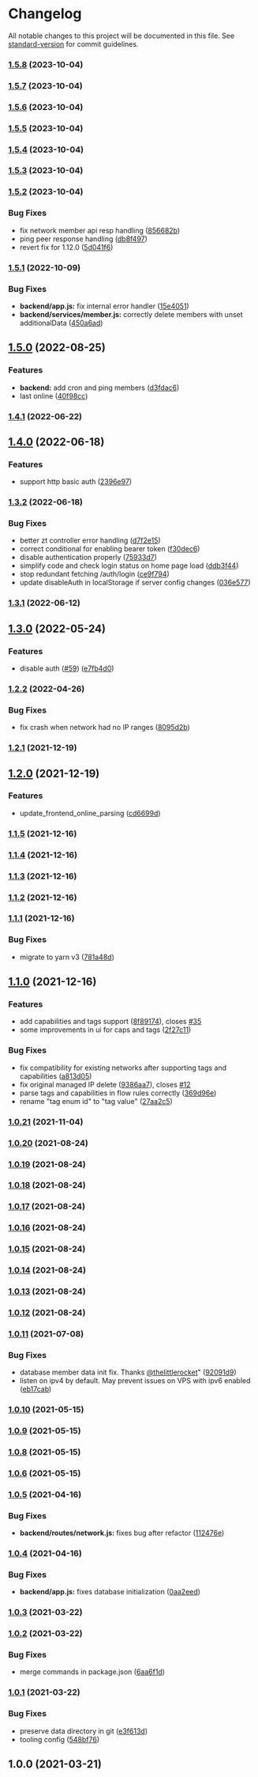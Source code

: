 # Changelog

All notable changes to this project will be documented in this file. See [standard-version](https://github.com/conventional-changelog/standard-version) for commit guidelines.

### [1.5.8](https://github.com/dec0dOS/zero-ui/compare/v1.5.7...v1.5.8) (2023-10-04)

### [1.5.7](https://github.com/dec0dOS/zero-ui/compare/v1.5.6...v1.5.7) (2023-10-04)

### [1.5.6](https://github.com/dec0dOS/zero-ui/compare/v1.5.5...v1.5.6) (2023-10-04)

### [1.5.5](https://github.com/dec0dOS/zero-ui/compare/v1.5.4...v1.5.5) (2023-10-04)

### [1.5.4](https://github.com/dec0dOS/zero-ui/compare/v1.5.3...v1.5.4) (2023-10-04)

### [1.5.3](https://github.com/dec0dOS/zero-ui/compare/v1.5.2...v1.5.3) (2023-10-04)

### [1.5.2](https://github.com/dec0dOS/zero-ui/compare/v1.5.1...v1.5.2) (2023-10-04)

### Bug Fixes

- fix network member api resp handling ([856682b](https://github.com/dec0dOS/zero-ui/commit/856682bad1ccd46970681e45bea8a992043c38f4))
- ping peer response handling ([db8f497](https://github.com/dec0dOS/zero-ui/commit/db8f4979e65d23d93de99ffa428c9b9a3d3fd952))
- revert fix for 1.12.0 ([5d041f6](https://github.com/dec0dOS/zero-ui/commit/5d041f6db63345950cb5782d586c71e0402b7ce7))

### [1.5.1](https://github.com/dec0dOS/zero-ui/compare/v1.5.0...v1.5.1) (2022-10-09)

### Bug Fixes

- **backend/app.js:** fix internal error handler ([15e4051](https://github.com/dec0dOS/zero-ui/commit/15e405162590b2e79dfc32751625f5425613bc52))
- **backend/services/member.js:** correctly delete members with unset additionalData ([450a6ad](https://github.com/dec0dOS/zero-ui/commit/450a6ad19414723ce00c48caba98743143a3041f))

## [1.5.0](https://github.com/dec0dOS/zero-ui/compare/v1.4.1...v1.5.0) (2022-08-25)

### Features

- **backend:** add cron and ping members ([d3fdac6](https://github.com/dec0dOS/zero-ui/commit/d3fdac61bdd95c7ff42e7db373cd3973d42ca8ce))
- last online ([40f98cc](https://github.com/dec0dOS/zero-ui/commit/40f98cc9df322f2b8b4c4a8baed96c96fd2c56d7))

### [1.4.1](https://github.com/dec0dOS/zero-ui/compare/v1.4.0...v1.4.1) (2022-06-22)

## [1.4.0](https://github.com/dec0dOS/zero-ui/compare/v1.3.2...v1.4.0) (2022-06-18)

### Features

- support http basic auth ([2396e97](https://github.com/dec0dOS/zero-ui/commit/2396e973dc4e40f247cb5fef75d0403ccf0a285a))

### [1.3.2](https://github.com/dec0dOS/zero-ui/compare/v1.3.1...v1.3.2) (2022-06-18)

### Bug Fixes

- better zt controller error handling ([d7f2e15](https://github.com/dec0dOS/zero-ui/commit/d7f2e153286f9e1dacf4d9fa993321fd6fbc3836))
- correct conditional for enabling bearer token ([f30dec6](https://github.com/dec0dOS/zero-ui/commit/f30dec6eacfe0d2ac0031861b4f22f34dbab32c7))
- disable authentication properly ([75933d7](https://github.com/dec0dOS/zero-ui/commit/75933d7e59838f7c8728ca08cf39659f24a6cac6))
- simplify code and check login status on home page load ([ddb3f44](https://github.com/dec0dOS/zero-ui/commit/ddb3f442f85991db4fa0721f0d7c2b004a9ea12d))
- stop redundant fetching /auth/login ([ce9f794](https://github.com/dec0dOS/zero-ui/commit/ce9f7943c04d117b0ace3025cd9f84d7b14cf5f3))
- update disableAuth in localStorage if server config changes ([036e577](https://github.com/dec0dOS/zero-ui/commit/036e5779ba319a63c9d749c32fcbd5452d2bd2d2))

### [1.3.1](https://github.com/dec0dOS/zero-ui/compare/v1.3.0...v1.3.1) (2022-06-12)

## [1.3.0](https://github.com/dec0dOS/zero-ui/compare/v1.2.2...v1.3.0) (2022-05-24)

### Features

- disable auth ([#59](https://github.com/dec0dOS/zero-ui/issues/59)) ([e7fb4d0](https://github.com/dec0dOS/zero-ui/commit/e7fb4d0aa84c26493b58a1cd3349fd98a2861191))

### [1.2.2](https://github.com/dec0dOS/zero-ui/compare/v1.2.1...v1.2.2) (2022-04-26)

### Bug Fixes

- fix crash when network had no IP ranges ([8095d2b](https://github.com/dec0dOS/zero-ui/commit/8095d2bea235e348baf3bac515d8aa9eb7adb8cf))

### [1.2.1](https://github.com/dec0dOS/zero-ui/compare/v1.2.0...v1.2.1) (2021-12-19)

## [1.2.0](https://github.com/dec0dOS/zero-ui/compare/v1.1.5...v1.2.0) (2021-12-19)

### Features

- update_frontend_online_parsing ([cd6699d](https://github.com/dec0dOS/zero-ui/commit/cd6699d9b7d90c514dd2b870da4b61b8a5ea4ea0))

### [1.1.5](https://github.com/dec0dOS/zero-ui/compare/v1.1.4...v1.1.5) (2021-12-16)

### [1.1.4](https://github.com/dec0dOS/zero-ui/compare/v1.1.3...v1.1.4) (2021-12-16)

### [1.1.3](https://github.com/dec0dOS/zero-ui/compare/v1.1.2...v1.1.3) (2021-12-16)

### [1.1.2](https://github.com/dec0dOS/zero-ui/compare/v1.1.1...v1.1.2) (2021-12-16)

### [1.1.1](https://github.com/dec0dOS/zero-ui/compare/v1.1.0...v1.1.1) (2021-12-16)

### Bug Fixes

- migrate to yarn v3 ([781a48d](https://github.com/dec0dOS/zero-ui/commit/781a48d341bf386cfbc917c78789f802227bfdef))

## [1.1.0](https://github.com/dec0dOS/zero-ui/compare/v1.0.21...v1.1.0) (2021-12-16)

### Features

- add capabilities and tags support ([8f89174](https://github.com/dec0dOS/zero-ui/commit/8f891747d6d98c0957405954f50c5bab5d2f9551)), closes [#35](https://github.com/dec0dOS/zero-ui/issues/35)
- some improvements in ui for caps and tags ([2f27c11](https://github.com/dec0dOS/zero-ui/commit/2f27c112ea2e05f8ca6de8219179d51261ab721f))

### Bug Fixes

- fix compatibility for existing networks after supporting tags and capabilities ([a813d05](https://github.com/dec0dOS/zero-ui/commit/a813d05b3c2c2c286ae1df860eca209215347ce0))
- fix original managed IP delete ([9386aa7](https://github.com/dec0dOS/zero-ui/commit/9386aa724b67019e0783691f611fc08877cbfe85)), closes [#12](https://github.com/dec0dOS/zero-ui/issues/12)
- parse tags and capabilities in flow rules correctly ([369d96e](https://github.com/dec0dOS/zero-ui/commit/369d96e50ab523c85123e6d783c44d012e7756ed))
- rename "tag enum id" to "tag value" ([27aa2c5](https://github.com/dec0dOS/zero-ui/commit/27aa2c5d47d99c329d1e80b60a08307e30239db1))

### [1.0.21](https://github.com/dec0dOS/zero-ui/compare/v1.0.20...v1.0.21) (2021-11-04)

### [1.0.20](https://github.com/dec0dOS/zero-ui/compare/v1.0.19...v1.0.20) (2021-08-24)

### [1.0.19](https://github.com/dec0dOS/zero-ui/compare/v1.0.18...v1.0.19) (2021-08-24)

### [1.0.18](https://github.com/dec0dOS/zero-ui/compare/v1.0.17...v1.0.18) (2021-08-24)

### [1.0.17](https://github.com/dec0dOS/zero-ui/compare/v1.0.16...v1.0.17) (2021-08-24)

### [1.0.16](https://github.com/dec0dOS/zero-ui/compare/v1.0.15...v1.0.16) (2021-08-24)

### [1.0.15](https://github.com/dec0dOS/zero-ui/compare/v1.0.14...v1.0.15) (2021-08-24)

### [1.0.14](https://github.com/dec0dOS/zero-ui/compare/v1.0.13...v1.0.14) (2021-08-24)

### [1.0.13](https://github.com/dec0dOS/zero-ui/compare/v1.0.12...v1.0.13) (2021-08-24)

### [1.0.12](https://github.com/dec0dOS/zero-ui/compare/v1.0.11...v1.0.12) (2021-08-24)

### [1.0.11](https://github.com/dec0dOS/zero-ui/compare/v1.0.10...v1.0.11) (2021-07-08)

### Bug Fixes

- database member data init fix. Thanks [@thelittlerocket](https://github.com/thelittlerocket)" ([92091d9](https://github.com/dec0dOS/zero-ui/commit/92091d9ea52ad3d64a898d8549cd4f185dbe78eb))
- listen on ipv4 by default. May prevent issues on VPS with ipv6 enabled ([eb17cab](https://github.com/dec0dOS/zero-ui/commit/eb17cab75443edc5082146eb513615dc58d3f759))

### [1.0.10](https://github.com/dec0dOS/zero-ui/compare/v1.0.9...v1.0.10) (2021-05-15)

### [1.0.9](https://github.com/dec0dOS/zero-ui/compare/v1.0.8...v1.0.9) (2021-05-15)

### [1.0.8](https://github.com/dec0dOS/zero-ui/compare/v1.0.7...v1.0.8) (2021-05-15)

### [1.0.6](https://github.com/dec0dOS/zero-ui/compare/v1.0.5...v1.0.6) (2021-05-15)

### [1.0.5](https://github.com/dec0dOS/zero-ui/compare/v1.0.4...v1.0.5) (2021-04-16)

### Bug Fixes

- **backend/routes/network.js:** fixes bug after refactor ([112476e](https://github.com/dec0dOS/zero-ui/commit/112476e7fc2850ea7caef9c996d1b2610031395c))

### [1.0.4](https://github.com/dec0dOS/zero-ui/compare/v1.0.3...v1.0.4) (2021-04-16)

### Bug Fixes

- **backend/app.js:** fixes database initialization ([0aa2eed](https://github.com/dec0dOS/zero-ui/commit/0aa2eed17a96f97c42fa1fe953d27d1419ea91e2))

### [1.0.3](https://github.com/dec0dOS/zero-ui/compare/v1.0.2...v1.0.3) (2021-03-22)

### [1.0.2](https://github.com/dec0dOS/zero-ui/compare/v1.0.1...v1.0.2) (2021-03-22)

### Bug Fixes

- merge commands in package.json ([6aa6f1d](https://github.com/dec0dOS/zero-ui/commit/6aa6f1d69bd399e985f6a20cd2c79e51a3fd1238))

### [1.0.1](https://github.com/dec0dOS/zero-ui/compare/v1.0.0...v1.0.1) (2021-03-22)

### Bug Fixes

- preserve data directory in git ([e3f613d](https://github.com/dec0dOS/zero-ui/commit/e3f613ddeb66b6f6b55cbbfd29d88c07df00a598))
- tooling config ([548bf76](https://github.com/dec0dOS/zero-ui/commit/548bf764584cca6ba28ea6574d404d77d6ce84fb))

## 1.0.0 (2021-03-21)
